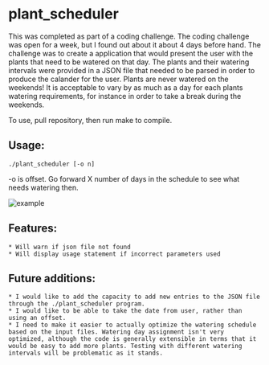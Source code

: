 # plant_scheduler

This was completed as part of a coding challenge. The coding challenge was open for a week, but I found out about it about 4 days before hand. The challenge was to create a application that would present the user with the plants that need to be watered on that day. The plants and their watering intervals were provided in a JSON file that needed to be parsed in order to produce the calander for the user. Plants are never watered on the weekends! It is acceptable to vary by as much as a day for each plants watering requirements, for instance in order to take a break during the weekends. 

To use, pull repository, then run make to compile. 

## Usage:
```./plant_scheduler [-o n]```

-o is offset. Go forward X number of days in the schedule to see what needs watering then.

![example]("https://user-images.githubusercontent.com/8321639/70968785-d3771480-205f-11ea-94cd-a02043ed3260.png")


## Features:
	* Will warn if json file not found
	* Will display usage statement if incorrect parameters used

## Future additions:
	* I would like to add the capacity to add new entries to the JSON file through the ./plant_scheduler program.
	* I would like to be able to take the date from user, rather than using an offset.
	* I need to make it easier to actually optimize the watering schedule based on the input files. Watering day assignment isn't very optimized, although the code is generally extensible in terms that it would be easy to add more plants. Testing with different watering intervals will be problematic as it stands.	

